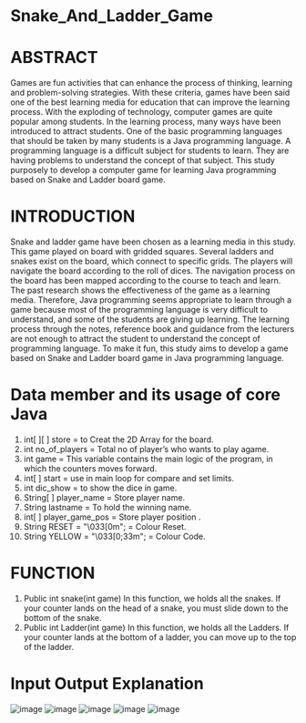 # Snake_And_Ladder_Game

# ABSTRACT
Games are fun activities that can enhance the process of
thinking, learning and problem-solving strategies. With these
criteria, games have been said one of the best learning media
for education that can improve the learning process. With the
exploding of technology, computer games are quite popular
among students. In the learning process, many ways have been
introduced to attract students. One of the basic programming
languages that should be taken by many students is a Java
programming language. A programming language is a difficult
subject for students to learn. They are having problems to
understand the concept of that subject. This study purposely to
develop a computer game for learning Java programming based
on Snake and Ladder board game.

# INTRODUCTION
Snake and ladder game have been chosen as a learning media
in this study. This game played on board with gridded squares.
Several ladders and snakes exist on the board, which connect to
specific grids. The players will navigate the board according to
the roll of dices. The navigation process on the board has been
mapped according to the course to teach and learn. The past
research shows the effectiveness of the game as a learning
media. Therefore, Java programming seems appropriate to
learn through a game because most of the programming
language is very difficult to understand, and some of the
students are giving up learning. The learning process through
the notes, reference book and guidance from the lecturers are
not enough to attract the student to understand the concept of
programming language. To make it fun, this study aims to
develop a game based on Snake and Ladder board game in Java
programming language.

# Data member and its usage of core Java
1) int[ ][ ] store = to Creat the 2D Array for the board.
2) int no_of_players = Total no of player’s who wants to play agame.
3) int game = This variable contains the main logic of the
program, in which the counters moves forward.
4) int[ ] start = use in main loop for compare and set limits.
5) int dic_show = to show the dice in game.
6) String[ ] player_name = Store player name.
7) String lastname = To hold the winning name.
8) int[ ] player_game_pos = Store player position .
9) String RESET = "\033[0m"; = Colour Reset.
10) String YELLOW = "\033[0;33m"; = Colour Code.

# FUNCTION
1) Public int snake(int game)
In this function, we holds all the snakes. If your counter lands
on the head of a snake, you must slide down to the bottom of
the snake.
2) Public int Ladder(int game)
In this function, we holds all the Ladders. If your counter lands
at the bottom of a ladder, you can move up to the top of the
ladder.

# Input Output Explanation
![image](https://user-images.githubusercontent.com/52343042/174440907-b980adef-b1ec-48cc-9456-f2cea65479fe.png)
![image](https://user-images.githubusercontent.com/52343042/174441390-e7fa9547-9db2-4a33-88c1-e9f1aee7f9b7.png)
![image](https://user-images.githubusercontent.com/52343042/174441811-a675a3d6-5a7e-4174-a009-ff15da8ce317.png)
![image](https://user-images.githubusercontent.com/52343042/174441907-e8d2a121-35e2-4632-982a-6b4a5dcfcb6f.png)
![image](https://user-images.githubusercontent.com/52343042/174441933-53c2c0ad-96d4-4ec5-80fc-e41e8cd1876b.png)



